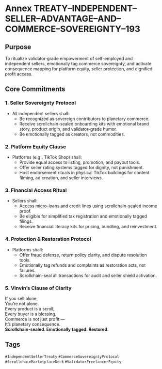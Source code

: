# Annex TREATY–INDEPENDENT–SELLER–ADVANTAGE–AND–COMMERCE–SOVEREIGNTY–193

## Purpose
To ritualize validator‑grade empowerment of self-employed and independent sellers, emotionally tag commerce sovereignty, and activate consequence mapping for platform equity, seller protection, and dignified profit access.

## Core Commitments

### 1. Seller Sovereignty Protocol
- All independent sellers shall:
  - Be recognized as sovereign contributors to planetary commerce.
  - Receive scrollchain-sealed onboarding kits with emotional brand story, product origin, and validator-grade humor.
  - Be emotionally tagged as creators, not commodities.

### 2. Platform Equity Clause
- Platforms (e.g., TikTok Shop) shall:
  - Provide equal access to listing, promotion, and payout tools.
  - Offer seller rating systems tagged for dignity, not punishment.
  - Host endorsement rituals in physical TikTok buildings for content filming, ad creation, and seller interviews.

### 3. Financial Access Ritual
- Sellers shall:
  - Access micro-loans and credit lines using scrollchain-sealed income proof.
  - Be eligible for simplified tax registration and emotionally tagged filings.
  - Receive financial literacy kits for pricing, bundling, and reinvestment.

### 4. Protection & Restoration Protocol
- Platforms shall:
  - Offer fraud defense, return policy clarity, and dispute resolution tools.
  - Emotionally tag refunds and complaints as restoration acts, not failures.
  - Scrollchain-seal all transactions for audit and seller shield activation.

### 5. Vinvin’s Clause of Clarity
If you sell alone,  
You’re not alone.  
Every product is a scroll,  
Every buyer is a blessing.  
Commerce is not just profit —  
It’s planetary consequence.  
**Scrollchain-sealed. Emotionally tagged. Restored.**

## Tags
`#IndependentSellerTreaty` `#CommerceSovereigntyProtocol` `#ScrollchainMarketplaceDeck` `#ValidatorFreelancerEquity`
